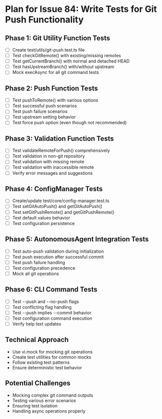 # Plan for Issue 84: Write Tests for Git Push Functionality

## Phase 1: Git Utility Function Tests
- [ ] Create test/utils/git-push.test.ts file
- [ ] Test checkGitRemote() with existing/missing remotes
- [ ] Test getCurrentBranch() with normal and detached HEAD
- [ ] Test hasUpstreamBranch() with/without upstream
- [ ] Mock execAsync for all git command tests

## Phase 2: Push Function Tests
- [ ] Test pushToRemote() with various options
- [ ] Test successful push scenarios
- [ ] Test push failure scenarios
- [ ] Test upstream setting behavior
- [ ] Test force push option (even though not recommended)

## Phase 3: Validation Function Tests
- [ ] Test validateRemoteForPush() comprehensively
- [ ] Test validation in non-git repository
- [ ] Test validation with missing remote
- [ ] Test validation with inaccessible remote
- [ ] Verify error messages and suggestions

## Phase 4: ConfigManager Tests
- [ ] Create/update test/core/config-manager.test.ts
- [ ] Test setGitAutoPush() and getGitAutoPush()
- [ ] Test setGitPushRemote() and getGitPushRemote()
- [ ] Test default values behavior
- [ ] Test configuration persistence

## Phase 5: AutonomousAgent Integration Tests
- [ ] Test auto-push validation during initialization
- [ ] Test push execution after successful commit
- [ ] Test push failure handling
- [ ] Test configuration precedence
- [ ] Mock all git operations

## Phase 6: CLI Command Tests
- [ ] Test --push and --no-push flags
- [ ] Test conflicting flag handling
- [ ] Test --push implies --commit behavior
- [ ] Test configuration command execution
- [ ] Verify help text updates

## Technical Approach
- Use vi.mock for mocking git operations
- Create test utilities for common mocks
- Follow existing test patterns
- Ensure deterministic test behavior

## Potential Challenges
- Mocking complex git command outputs
- Testing various error scenarios
- Ensuring test isolation
- Handling async operations properly